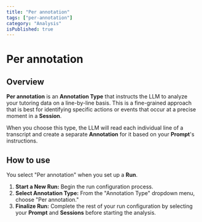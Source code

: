 ```yaml
---
title: "Per annotation"
tags: ["per-annotation"]
category: "Analysis"
isPublished: true
---
```


# Per annotation

## Overview

**Per annotation** is an **Annotation Type** that instructs the LLM to analyze your tutoring data on a line-by-line basis. This is a fine-grained approach that is best for identifying specific actions or events that occur at a precise moment in a **Session**.

When you choose this type, the LLM will read each individual line of a transcript and create a separate **Annotation** for it based on your **Prompt**'s instructions.

## How to use

You select "Per annotation" when you set up a **Run**.

1.  **Start a New Run:** Begin the run configuration process.
2.  **Select Annotation Type:** From the "Annotation Type" dropdown menu, choose "Per annotation."
3.  **Finalize Run:** Complete the rest of your run configuration by selecting your **Prompt** and **Sessions** before starting the analysis.
